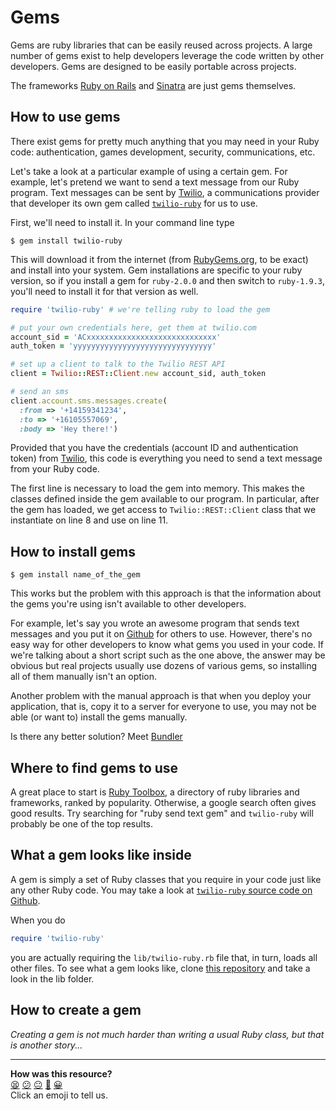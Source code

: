 # Gems

Gems are ruby libraries that can be easily reused across projects. A large number of gems exist to help developers leverage the code written by other developers. Gems are designed to be easily portable across projects.

The frameworks [Ruby on Rails](http://rubyonrails.org) and [Sinatra](http://www.sinatrarb.com) are just gems themselves.

## How to use gems

There exist gems for pretty much anything that you may need in your Ruby code: authentication, games development, security, communications, etc.

Let's take a look at a particular example of using a certain gem. For example, let's pretend we want to send a text message from our Ruby program. Text messages can be sent by [Twilio](http://www.twilio.com), a communications provider that developer its own gem called [`twilio-ruby`](https://github.com/twilio/twilio-ruby) for us to use.

First, we'll need to install it. In your command line type

````
$ gem install twilio-ruby
````

This will download it from the internet (from [RubyGems.org](https://www.rubygems.org), to be exact) and install into your system. Gem installations are specific to your ruby version, so if you install a gem for `ruby-2.0.0` and then switch to `ruby-1.9.3`, you'll need to install it for that version as well.

````ruby
require 'twilio-ruby' # we're telling ruby to load the gem

# put your own credentials here, get them at twilio.com
account_sid = 'ACxxxxxxxxxxxxxxxxxxxxxxxxxxxxx'
auth_token = 'yyyyyyyyyyyyyyyyyyyyyyyyyyyyyyy'

# set up a client to talk to the Twilio REST API
client = Twilio::REST::Client.new account_sid, auth_token

# send an sms
client.account.sms.messages.create(
  :from => '+14159341234',
  :to => '+16105557069',
  :body => 'Hey there!')
````

Provided that you have the credentials (account ID and authentication token) from [Twilio](http://www.twilio.com), this code is everything you need to send a text message from your Ruby code.

The first line is necessary to load the gem into memory. This makes the classes defined inside the gem available to our program. In particular, after the gem has loaded, we get access to `Twilio::REST::Client` class that we instantiate on line 8 and use on line 11.

## How to install gems

````
$ gem install name_of_the_gem
````

This works but the problem with this approach is that the information about
the gems you're using isn't available to other developers.

For example, let's say you wrote an awesome program that sends text messages
and you put it on [Github](http://github.com) for others to use. However,
there's no easy way for other developers to know what gems you used in your
code. If we're talking about a short script such as the one above, the answer
may be obvious but real projects usually use dozens of various gems, so
installing all of them manually isn't an option.

Another problem with the manual approach is that when you deploy your
application, that is, copy it to a server for everyone to use, you may not
be able (or want to) install the gems manually.

Is there any better solution? Meet [Bundler](https://github.com/makersacademy/course/blob/master/pills/bundler.md)


## Where to find gems to use

A great place to start is [Ruby Toolbox](https://www.ruby-toolbox.com), a directory of ruby libraries and frameworks, ranked by popularity. Otherwise, a google search often gives good results. Try searching for "ruby send text gem" and `twilio-ruby` will probably be one of the top results.

## What a gem looks like inside

A gem is simply a set of Ruby classes that you require in your code just like any other Ruby code. You may take a look at [`twilio-ruby` source code on Github](https://github.com/twilio/twilio-ruby).

When you do

````ruby
require 'twilio-ruby'
````

you are actually requiring the `lib/twilio-ruby.rb` file that, in turn, loads all other files. To see what a gem looks like, clone [this repository](https://github.com/twilio/twilio-ruby) and take a look in the lib folder.

## How to create a gem

_Creating a gem is not much harder than writing a usual Ruby class, but that is another story..._

<!-- BEGIN GENERATED SECTION DO NOT EDIT -->

---

**How was this resource?**  
[😫](https://airtable.com/shrUJ3t7KLMqVRFKR?prefill_Repository=course&prefill_File=pills/gems.md&prefill_Sentiment=😫) [😕](https://airtable.com/shrUJ3t7KLMqVRFKR?prefill_Repository=course&prefill_File=pills/gems.md&prefill_Sentiment=😕) [😐](https://airtable.com/shrUJ3t7KLMqVRFKR?prefill_Repository=course&prefill_File=pills/gems.md&prefill_Sentiment=😐) [🙂](https://airtable.com/shrUJ3t7KLMqVRFKR?prefill_Repository=course&prefill_File=pills/gems.md&prefill_Sentiment=🙂) [😀](https://airtable.com/shrUJ3t7KLMqVRFKR?prefill_Repository=course&prefill_File=pills/gems.md&prefill_Sentiment=😀)  
Click an emoji to tell us.

<!-- END GENERATED SECTION DO NOT EDIT -->
